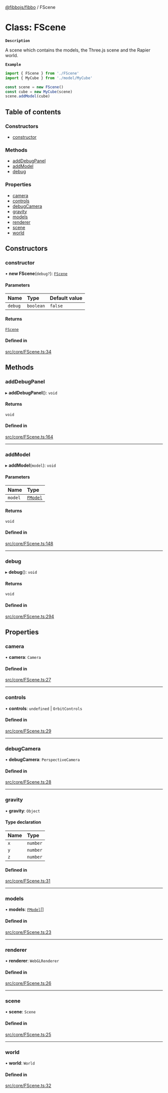 [@fibbojs/fibbo](/api/index)  / FScene

# Class: FScene

**`Description`**

A scene which contains the models, the Three.js scene and the Rapier world.

**`Example`**

```ts
import { FScene } from './FScene'
import { MyCube } from './model/MyCube'

const scene = new FScene()
const cube = new MyCube(scene)
scene.addModel(cube)
```

## Table of contents

### Constructors

- [constructor](FScene.md#constructor)

### Methods

- [addDebugPanel](FScene.md#adddebugpanel)
- [addModel](FScene.md#addmodel)
- [debug](FScene.md#debug)

### Properties

- [camera](FScene.md#camera)
- [controls](FScene.md#controls)
- [debugCamera](FScene.md#debugcamera)
- [gravity](FScene.md#gravity)
- [models](FScene.md#models)
- [renderer](FScene.md#renderer)
- [scene](FScene.md#scene)
- [world](FScene.md#world)

## Constructors

### constructor

• **new FScene**(`debug?`): [`FScene`](FScene.md)

#### Parameters

| Name | Type | Default value |
| :------ | :------ | :------ |
| `debug` | `boolean` | `false` |

#### Returns

[`FScene`](FScene.md)

#### Defined in

[src/core/FScene.ts:34](https://github.com/fibbojs/fibbo/blob/4d4543b0732388b4480d2785a954ccaf7d85811f/src/core/FScene.ts#L34)

## Methods

### addDebugPanel

▸ **addDebugPanel**(): `void`

#### Returns

`void`

#### Defined in

[src/core/FScene.ts:164](https://github.com/fibbojs/fibbo/blob/4d4543b0732388b4480d2785a954ccaf7d85811f/src/core/FScene.ts#L164)

___

### addModel

▸ **addModel**(`model`): `void`

#### Parameters

| Name | Type |
| :------ | :------ |
| `model` | [`FModel`](FModel.md) |

#### Returns

`void`

#### Defined in

[src/core/FScene.ts:148](https://github.com/fibbojs/fibbo/blob/4d4543b0732388b4480d2785a954ccaf7d85811f/src/core/FScene.ts#L148)

___

### debug

▸ **debug**(): `void`

#### Returns

`void`

#### Defined in

[src/core/FScene.ts:294](https://github.com/fibbojs/fibbo/blob/4d4543b0732388b4480d2785a954ccaf7d85811f/src/core/FScene.ts#L294)

## Properties

### camera

• **camera**: `Camera`

#### Defined in

[src/core/FScene.ts:27](https://github.com/fibbojs/fibbo/blob/4d4543b0732388b4480d2785a954ccaf7d85811f/src/core/FScene.ts#L27)

___

### controls

• **controls**: `undefined` \| `OrbitControls`

#### Defined in

[src/core/FScene.ts:29](https://github.com/fibbojs/fibbo/blob/4d4543b0732388b4480d2785a954ccaf7d85811f/src/core/FScene.ts#L29)

___

### debugCamera

• **debugCamera**: `PerspectiveCamera`

#### Defined in

[src/core/FScene.ts:28](https://github.com/fibbojs/fibbo/blob/4d4543b0732388b4480d2785a954ccaf7d85811f/src/core/FScene.ts#L28)

___

### gravity

• **gravity**: `Object`

#### Type declaration

| Name | Type |
| :------ | :------ |
| `x` | `number` |
| `y` | `number` |
| `z` | `number` |

#### Defined in

[src/core/FScene.ts:31](https://github.com/fibbojs/fibbo/blob/4d4543b0732388b4480d2785a954ccaf7d85811f/src/core/FScene.ts#L31)

___

### models

• **models**: [`FModel`](FModel.md)[]

#### Defined in

[src/core/FScene.ts:23](https://github.com/fibbojs/fibbo/blob/4d4543b0732388b4480d2785a954ccaf7d85811f/src/core/FScene.ts#L23)

___

### renderer

• **renderer**: `WebGLRenderer`

#### Defined in

[src/core/FScene.ts:26](https://github.com/fibbojs/fibbo/blob/4d4543b0732388b4480d2785a954ccaf7d85811f/src/core/FScene.ts#L26)

___

### scene

• **scene**: `Scene`

#### Defined in

[src/core/FScene.ts:25](https://github.com/fibbojs/fibbo/blob/4d4543b0732388b4480d2785a954ccaf7d85811f/src/core/FScene.ts#L25)

___

### world

• **world**: `World`

#### Defined in

[src/core/FScene.ts:32](https://github.com/fibbojs/fibbo/blob/4d4543b0732388b4480d2785a954ccaf7d85811f/src/core/FScene.ts#L32)
